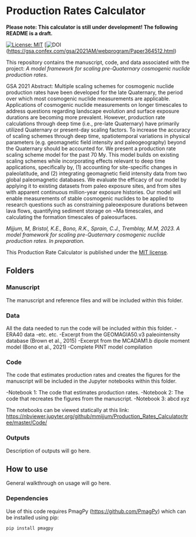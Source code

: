 # Production Rates Calculator
**Please note: This calculator is still under development! The following README is a draft.**

[![License: MIT](https://img.shields.io/badge/License-MIT-yellow.svg)](LICENSE.txt)
[![DOI](https://img.shields.io/badge/DOI-10.1130%2Fabs%2F2021AM--364512-red)(https://gsa.confex.com/gsa/2021AM/webprogram/Paper364512.html)

This repository contains the manuscript, code, and data associated with the project: *A model framework for scaling pre-Quaternary cosmogenic nuclide production rates*.
 
GSA 2021 Abstract: Multiple scaling schemes for cosmogenic nuclide production rates have been developed for the late Quaternary, the period over which most cosmogenic nuclide measurements are applicable. Applications of cosmogenic nuclide measurements on longer timescales to address questions regarding landscape evolution and surface exposure durations are becoming more prevalent. However, production rate calculations through deep time (i.e., pre-late Quaternary) have primarily utilized Quaternary or present-day scaling factors. To increase the accuracy of scaling schemes through deep time, spatiotemporal variations in physical parameters (e.g. geomagnetic field intensity and paleogeography) beyond the Quaternary should be accounted for. We present a production rate scaling scheme model for the past 70 My. This model builds on existing scaling schemes while incorporating effects relevant to deep time applications, specifically by, (1) accounting for site-specific changes in paleolatitude, and (2) integrating geomagnetic field intensity data from two global paleomagnetic databases. We evaluate the efficacy of our model by applying it to existing datasets from paleo exposure sites, and from sites with apparent continuous million-year exposure histories. Our model will enable measurements of stable cosmogenic nuclides to be applied to research questions such as constraining paleoexposure durations between lava flows, quantifying sediment storage on ~Ma timescales, and calculating the formation timescales of paleosurfaces.

*Mijjum, M, Bristol, K.E., Bono, R.K., Sprain, C.J., Tremblay, M.M, 2023. A model framework for scaling pre-Quaternary cosmogenic nuclide production rates. In preparation.*

This Production Rate Calculator is published under the [MIT license](LICENSE.txt).


## Folders 
### Manuscript

The manuscript and reference files and will be included within this folder.


### Data

All the data needed to run the code will be included within this folder. 
-ERA40 data
-etc. etc.
-Excerpt from the GEOMAGIA50.v3 paleointensity database (Brown et al., 2015)
-Excerpt from the MCADAM1.b dipole moment model (Bono et al., 2021)
-Complete PINT model compilation

### Code

The code that estimates production rates and creates the figures for the manuscript will be included in the Jupyter notebooks within this folder.

-Notebook 1: The code that estimates production rates.
-Notebook 2: The code that recreates the figures from the manuscript. 
-Notebook 3: abcd xyz

The notebooks can be viewed statically at this link: https://nbviewer.jupyter.org/github/mmijjum/Production_Rates_Calculator/tree/master/Code/

### Outputs

Description of outputs will go here. 

## How to use

General walkthrough on usage will go here.

### Dependencies

Use of this code requires PmagPy (https://github.com/PmagPy) which can be installed using pip: 

```pip install pmagpy```


